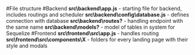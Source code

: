 #File structure
#Backend
**src\backend\app.js** - starting file for backend, includes routings and scheduler
**src\backend\config\database.js** - defines connection with database
**src\backend\routes\?** - handling endpoint with the same name
**src\backend\models\?** - model of tables in system for Sequelize
#Frontend
**src\frontend\src\app.js** - handles routing
**src\frontend\src\components\X** - folders for every landing page with their style and modals